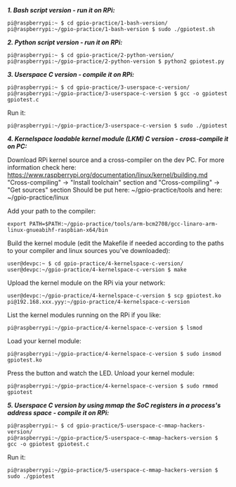 
***1. Bash script version - run it on RPi:***
```
pi@raspberrypi:~ $ cd gpio-practice/1-bash-version/  
pi@raspberrypi:~/gpio-practice/1-bash-version $ sudo ./gpiotest.sh
```



***2. Python script version - run it on RPi:***
```
pi@raspberrypi:~ $ cd gpio-practice/2-python-version/  
pi@raspberrypi:~/gpio-practice/2-python-version $ python2 gpiotest.py
```



***3. Userspace C version - compile it on RPi:***
```
pi@raspberrypi:~ $ cd gpio-practice/3-userspace-c-version/  
pi@raspberrypi:~/gpio-practice/3-userspace-c-version $ gcc -o gpiotest gpiotest.c
```
Run it:
```
pi@raspberrypi:~/gpio-practice/3-userspace-c-version $ sudo ./gpiotest
```



***4. Kernelspace loadable kernel module (LKM) C version - cross-compile it on PC:***

Download RPi kernel source and a cross-compiler on the dev PC. For more information check here:
https://www.raspberrypi.org/documentation/linux/kernel/building.md
"Cross-compiling" -> "Install toolchain" section and
"Cross-compiling" -> "Get sources" section
Should be put here:
~/gpio-practice/tools
and
here:
~/gpio-practice/linux

Add your path to the compiler:
```
export PATH=$PATH:~/gpio-practice/tools/arm-bcm2708/gcc-linaro-arm-linux-gnueabihf-raspbian-x64/bin
```
Build the kernel module (edit the Makefile if needed according to the paths to your compiler and linux sources you've downloaded):
```
user@devpc:~ $ cd gpio-practice/4-kernelspace-c-version/  
user@devpc:~/gpio-practice/4-kernelspace-c-version $ make
```
Upload the kernel module on the RPi via your network:
```
user@devpc:~/gpio-practice/4-kernelspace-c-version $ scp gpiotest.ko pi@192.168.xxx.yyy:~/gpio-practice/4-kernelspace-c-version
```
List the kernel modules running on the RPi if you like:
```
pi@raspberrypi:~/gpio-practice/4-kernelspace-c-version $ lsmod
```
Load your kernel module:
```
pi@raspberrypi:~/gpio-practice/4-kernelspace-c-version $ sudo insmod gpiotest.ko
```
Press the button and watch the LED.
Unload your kernel module:
```
pi@raspberrypi:~/gpio-practice/4-kernelspace-c-version $ sudo rmmod gpiotest
```



***5. Userspace C version by using mmap the SoC registers in a process's address space - compile it on RPi:***
```
pi@raspberrypi:~ $ cd gpio-practice/5-userspace-c-mmap-hackers-version/  
pi@raspberrypi:~/gpio-practice/5-userspace-c-mmap-hackers-version $ gcc -o gpiotest gpiotest.c
```
Run it:
```
pi@raspberrypi:~/gpio-practice/5-userspace-c-mmap-hackers-version $ sudo ./gpiotest
```


